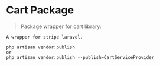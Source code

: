 # Cart Package
> Package wrapper for cart library.
````angular2html
A wrapper for stripe laravel.

php artisan vendor:publish 
or
php artisan vendor:publish --publish=CartServiceProvider
```` 
